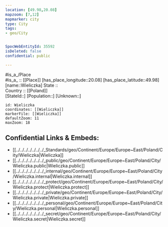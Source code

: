 ```yaml
---
location: [49.98,20.08] 
mapzoom: [7,12] 
mapmarker: city 
type: City
tags:
- geo/City


SpocWebEntityId: 35592
isDeleted: false
confidential: public

---
```

#is_a_/Place  
#is_a_ :: [[Place]] 
[has_place_longitude::20.08] 
[has_place_latitude::49.98] 
[name::Wieliczka] 
State ::  
Country :: [[Poland]]  
[StateId::] 
[Population::] 
[Unknown::] 


```leaflet
id: Wieliczka
coordinates: [[Wieliczka]] 
markerFile: [[Wieliczka]] 
defaultZoom: 11 
maxZoom: 18
```


## Confidential Links & Embeds: 
- [[../../../../../../../_Standards/geo/Continent/Europe/Europe~East/Poland/City/Wieliczka|Wieliczka]] 
- [[../../../../../../../_public/geo/Continent/Europe/Europe~East/Poland/City/Wieliczka.public|Wieliczka.public]] 
- [[../../../../../../../_internal/geo/Continent/Europe/Europe~East/Poland/City/Wieliczka.internal|Wieliczka.internal]] 
- [[../../../../../../../_protect/geo/Continent/Europe/Europe~East/Poland/City/Wieliczka.protect|Wieliczka.protect]] 
- [[../../../../../../../_private/geo/Continent/Europe/Europe~East/Poland/City/Wieliczka.private|Wieliczka.private]] 
- [[../../../../../../../_personal/geo/Continent/Europe/Europe~East/Poland/City/Wieliczka.personal|Wieliczka.personal]] 
- [[../../../../../../../_secret/geo/Continent/Europe/Europe~East/Poland/City/Wieliczka.secret|Wieliczka.secret]] 
